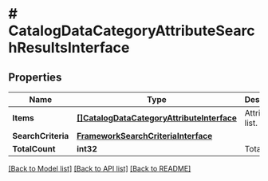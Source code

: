 # # CatalogDataCategoryAttributeSearchResultsInterface


## Properties 


Name | Type | Description | Notes
------------ | ------------- | ------------- | -------------
**Items**| [**[]CatalogDataCategoryAttributeInterface**](CatalogDataCategoryAttributeInterface.md) | Attributes list.  |
**SearchCriteria**| [**FrameworkSearchCriteriaInterface**](FrameworkSearchCriteriaInterface.md) |   |
**TotalCount**| **int32** | Total count.  |


[[Back to Model list]](../../README.md#models) [[Back to API list]](../../README.md#endpoints) [[Back to README]](../../README.md)

